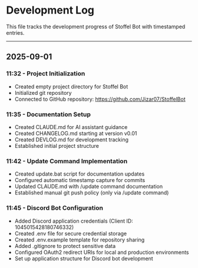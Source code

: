 # Development Log

This file tracks the development progress of Stoffel Bot with timestamped entries.

---

## 2025-09-01

### 11:32 - Project Initialization
- Created empty project directory for Stoffel Bot
- Initialized git repository
- Connected to GitHub repository: https://github.com/Jizar07/StoffelBot

### 11:35 - Documentation Setup
- Created CLAUDE.md for AI assistant guidance
- Created CHANGELOG.md starting at version v0.01
- Created DEVLOG.md for development tracking
- Established initial project structure

### 11:42 - Update Command Implementation
- Created update.bat script for documentation updates
- Configured automatic timestamp capture for commits
- Updated CLAUDE.md with /update command documentation
- Established manual git push policy (only via /update command)

### 11:45 - Discord Bot Configuration
- Added Discord application credentials (Client ID: 1045015428180746332)
- Created .env file for secure credential storage
- Created .env.example template for repository sharing
- Added .gitignore to protect sensitive data
- Configured OAuth2 redirect URIs for local and production environments
- Set up application structure for Discord bot development